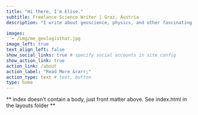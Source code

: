 ```yaml
---
title: "Hi there, I'm Elise."
subtitle: Freelance Science Writer | Graz, Austria
description: "I write about geoscience, physics, and other fascinating science happening in central Europe and beyond. My work has appeared in *Quanta*, *National Geographic*, *Scientific American*, *Science News*, and more."

images:
  - /img/me_geologisthat.jpg
image_left: true
text_align_left: false
show_social_links: true # specify social accounts in site config
show_action_link: true
action_link: /about
action_label: "Read More &rarr;"
action_type: text # text, button
type: home
---
```


** index doesn't contain a body, just front matter above.
See index.html in the layouts folder **
